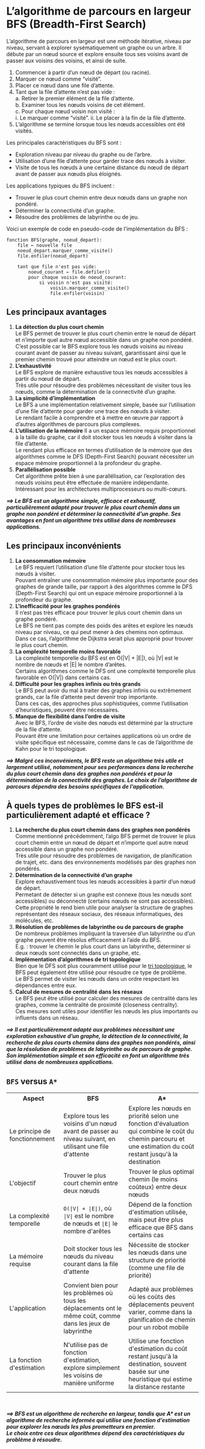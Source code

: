 # **L’algorithme de parcours en largeur BFS (Breadth-First Search)**
L’algorithme de parcours en largeur est une méthode itérative, niveau par niveau, servant à explorer sysématiquement un graphe ou un arbre. Il débute par un nœud source et explore ensuite tous ses voisins avant de passer aux voisins des voisins, et ainsi de suite.

1. Commencer à partir d’un nœud de départ (ou racine).
2. Marquer ce nœud comme “visité”.
3. Placer ce nœud dans une file d’attente.
4. Tant que la file d’attente n’est pas vide :  
   a. Retirer le premier élément de la file d’attente.  
   b. Examiner tous les nœuds voisins de cet élément.  
   c. Pour chaque nœud voisin non visité :  
        i. Le marquer comme “visité”. 
        ii. Le placer à la fin de la file d’attente.  
5. L’algorithme se termine lorsque tous les nœuds accessibles ont été visités.

Les principales caractéristiques du BFS sont :
* Exploration niveau par niveau du graphe ou de l’arbre.
* Utilisation d’une file d’attente pour garder trace des nœuds à visiter.
* Visite de tous les nœuds à une certaine distance du nœud de départ avant de passer aux nœuds plus éloignés.

Les applications typiques du BFS incluent :
* Trouver le plus court chemin entre deux nœuds dans un graphe non pondéré.
* Déterminer la connectivité d’un graphe.
* Résoudre des problèmes de labyrinthe ou de jeu.

Voici un exemple de code en pseudo-code de l’implémentation du BFS :
```ebnf
fonction BFS(graphe, noeud_depart):
    file ← nouvelle file
    noeud_depart.marquer_comme_visite()
    file.enfiler(noeud_depart)
    
    tant que file n'est pas vide:
        noeud_courant ← file.defiler()
        pour chaque voisin de noeud_courant:
            si voisin n'est pas visité:
                voisin.marquer_comme_visite()
                file.enfiler(voisin)
```
## **Les principaux avantages**
1. **La détection du plus court chemin**  
    Le BFS permet de trouver le plus court chemin entre le nœud de départ et n’importe quel autre nœud accessible dans un graphe non pondéré.  
    C’est possible car le BFS explore tous les nœuds voisins au niveau courant avant de passer au niveau suivant, garantissant ainsi que le premier chemin trouvé pour atteindre un nœud est le plus court.
1. **L’exhaustivité**  
    Le BFS explore de manière exhaustive tous les nœuds accessibles à partir du nœud de départ.  
    Très utile pour résoudre des problèmes nécessitant de visiter tous les nœuds, comme la détermination de la connectivité d’un graphe.
1. **La simplicité d’implémentation**  
    Le BFS a une implémentation relativement simple, basée sur l’utilisation d’une file d’attente pour garder une trace des nœuds à visiter.  
    Le rendant facile à comprendre et à mettre en œuvre par rapport à d’autres algorithmes de parcours plus complexes.
1. **L’utilisation de la mémoire**
    Il a un espace mémoire requis proportionnel à la taille du graphe, car il doit stocker tous les nœuds à visiter dans la file d’attente.  
    Le rendant plus efficace en termes d’utilisation de la mémoire que des algorithmes comme le DFS (Depth-First Search) pouvant nécessiter un espace mémoire proportionnel à la profondeur du graphe.
1. **Parallélisation possible**  
    Cet algorithme prête bien à une parallélisation, car l’exploration des nœuds voisins peut être effectuée de manière indépendante.  
    Intéressant pour les architectures multiprocesseurs ou multi-cœurs.

_**⟹ Le BFS est un algorithme simple, efficace et exhaustif, particulièrement adapté pour trouver le plus court chemin dans un graphe non pondéré et déterminer la connectivité d’un graphe. Ses avantages en font un algorithme très utilisé dans de nombreuses applications.**_
## **Les principaux inconvénients**
1. **La consommation mémoire**  
    Le BFS requiert l’utilisation d’une file d’attente pour stocker tous les nœuds à visiter.  
    Pouvant entraîner une consommation mémoire plus importante pour des graphes de grande taille, par rapport à des algorithmes comme le DFS (Depth-First Search) qui ont un espace mémoire proportionnel à la profondeur du graphe.
1. **L’inefficacité pour les graphes pondérés**  
    Il n’est pas très efficace pour trouver le plus court chemin dans un graphe pondéré.  
    Le BFS ne tient pas compte des poids des arêtes et explore les nœuds niveau par niveau, ce qui peut mener à des chemins non optimaux.  
    Dans ce cas, l’algorithme de Dijkstra serait plus approprié pour trouver le plus court chemin.
1. **La omplexité temporelle moins favorable**  
    La complexité temporelle du BFS est en O(|V| + |E|), où |V| est le nombre de nœuds et |E| le nombre d’arêtes.  
    Certains algorithmes comme le DFS ont une complexité temporelle plus favorable en O(|V|) dans certains cas.
1. **Difficulté pour les graphes infinis ou très grands**  
    Le BFS peut avoir du mal à traiter des graphes infinis ou extrêmement grands, car la file d’attente peut devenir trop importante.  
    Dans ces cas, des approches plus sophistiquées, comme l’utilisation d’heuristiques, peuvent être nécessaires.
1. **Manque de flexibilité dans l’ordre de visite**  
    Avec le BFS, l’ordre de visite des nœuds est déterminé par la structure de la file d’attente.  
    Pouvant être une limitation pour certaines applications où un ordre de visite spécifique est nécessaire, comme dans le cas de l’algorithme de Kahn pour le tri topologique.

_**⟹ Malgré ces inconvénients, le BFS reste un algorithme très utile et largement utilisé, notamment pour ses performances dans la recherche du plus court chemin dans des graphes non pondérés et pour la détermination de la connectivité des graphes. Le choix de l’algorithme de parcours dépendra des besoins spécifiques de l’application.**_
## **À quels types de problèmes le BFS est-il particulièrement adapté et efficace ?**
1. **La recherche du plus court chemin dans des graphes non pondérés**  
    Comme mentionné précédemment, l’algo BFS permet de trouver le plus court chemin entre un nœud de départ et n’importe quel autre nœud accessible dans un graphe non pondéré.  
    Très utile pour résoudre des problèmes de navigation, de planification de trajet, etc. dans des environnements modélisés par des graphes non pondérés.
1. **Détermination de la connectivité d’un graphe**  
    Explore exhaustivement tous les nœuds accessibles à partir d’un nœud de départ.  
    Permetant de détecter si un graphe est connexe (tous les nœuds sont accessibles) ou déconnecté (certains nœuds ne sont pas accessibles).  
    Cette propriété le rend bien utile pour analyser la structure de graphes représentant des réseaux sociaux, des réseaux informatiques, des molécules, etc.
1. **Résolution de problèmes de labyrinthe ou de parcours de graphe**  
    De nombreux problèmes impliquant la traversée d’un labyrinthe ou d’un graphe peuvent être résolus efficacement à l’aide du BFS.  
    E.g. : trouver le chemin le plus court dans un labyrinthe, déterminer si deux nœuds sont connectés dans un graphe, etc.
1. **Implémentation d’algorithmes de tri topologique**  
    Bien que le DFS soit plus couramment utilisé pour le [tri topologique](), le BFS peut également être utilisé pour résoudre ce type de problème.  
    Le BFS permet de visiter les nœuds dans un ordre respectant les dépendances entre eux.
1. **Calcul de mesures de centralité dans les réseaux**  
    Le BFS peut être utilisé pour calculer des mesures de centralité dans les graphes, comme la centralité de proximité (closeness centrality).  
    Ces mesures sont utiles pour identifier les nœuds les plus importants ou influents dans un réseau.

_**⟹ Il est particulièrement adapté aux problèmes nécessitant une exploration exhaustive d’un graphe, la détection de la connectivité, la recherche de plus courts chemins dans des graphes non pondérés, ainsi que la résolution de problèmes de labyrinthe ou de parcours de graphe.   
Son implémentation simple et son efficacité en font un algorithme très utilisé dans de nombreuses applications.**_

## **`BFS` versus `A*`**

<table>
    <tr>
        <th align="center">Aspect</th>
        <th align="center">BFS</th>
        <th align="center">A*</th>
    </tr>
    <tr>
        <td >Le principe de fonctionnement</td>
        <td>Explore tous les voisins d'un nœud avant de passer au niveau suivant, en utilisant une file d'attente</td>
        <td>Explore les nœuds en priorité selon une fonction d'évaluation qui combine le coût du chemin parcouru et une estimation du coût restant jusqu'à la destination</td>
    </tr>
    <tr>
        <td>L'objectif</td>
        <td>Trouver le plus court chemin entre deux nœuds</td>
        <td>Trouver le plus optimal chemin (le moins coûteux) entre deux nœuds</td>
    </tr>
    <tr>
        <td>La complexité temporelle</td>
        <td><code>O(|V| + |E|)</code>, où <code>|V|</code> est le nombre de nœuds et <code>|E|</code> le nombre d'arêtes</td>
        <td>Dépend de la fonction d'estimation utilisée, mais peut être plus efficace que BFS dans certains cas</td>
    </tr>
    <tr>
        <td>La mémoire requise</td>
        <td>Doit stocker tous les nœuds du niveau courant dans la file d'attente</td>
        <td>Nécessite de stocker les nœuds dans une structure de priorité (comme une file de priorité)</td>
    </tr>
    <tr>
        <td>L'application</td>
        <td>Convient bien pour les problèmes où tous les déplacements ont le même coût, comme dans les jeux de labyrinthe</td>
        <td>Adapté aux problèmes où les coûts des déplacements peuvent varier, comme dans la planification de chemin pour un robot mobile</td>
    </tr>
    <tr>
        <td>La fonction d'estimation</td>
        <td>N'utilise pas de fonction d'estimation, explore simplement les voisins de manière uniforme</td>
        <td>Utilise une fonction d'estimation du coût restant jusqu'à la destination, souvent basée sur une heuristique qui estime la distance restante</td>
    </tr>
</table><br>

_**⟹  BFS est un algorithme de recherche en largeur, tandis que A* est un algorithme de recherche informée qui utilise une fonction d’estimation pour explorer les nœuds les plus prometteurs en premier.  
Le choix entre ces deux algorithmes dépend des caractéristiques du problème à résoudre.**_